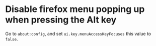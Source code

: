 # Disable firefox menu popping up when pressing the Alt key

Go to `about:config`, and set `ui.key.menuAccessKeyFocuses` this value to `false`.
